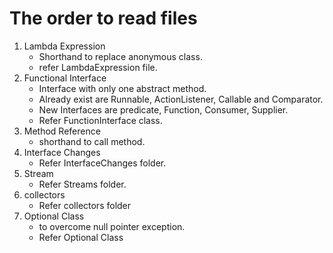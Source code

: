 # The order to read files
1) Lambda Expression
   - Shorthand to replace anonymous class.
   - refer LambdaExpression file.
2) Functional Interface
    - Interface with only one abstract method.
    - Already exist are Runnable, ActionListener, Callable and Comparator.
    - New Interfaces are predicate, Function, Consumer, Supplier.
    - Refer FunctionInterface class.
3) Method Reference
   - shorthand to call method.
4) Interface Changes
    - Refer InterfaceChanges folder.
5) Stream
   - Refer Streams folder.
6) collectors
   - Refer collectors folder
7) Optional Class
   - to overcome null pointer exception.
   - Refer Optional Class